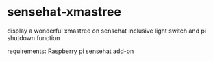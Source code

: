 # sensehat-xmastree
display a wonderful xmastree on sensehat inclusive light switch and pi shutdown function


requirements:
Raspberry pi
sensehat add-on
